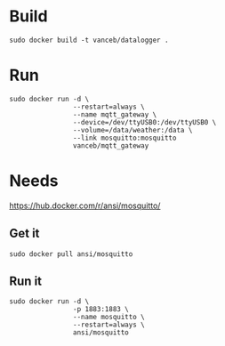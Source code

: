 Build
=====

    sudo docker build -t vanceb/datalogger .

Run
===

    sudo docker run -d \
                    --restart=always \
                    --name mqtt_gateway \
                    --device=/dev/ttyUSB0:/dev/ttyUSB0 \
                    --volume=/data/weather:/data \
                    --link mosquitto:mosquitto
                    vanceb/mqtt_gateway

Needs
=====

https://hub.docker.com/r/ansi/mosquitto/

## Get it
    sudo docker pull ansi/mosquitto

## Run it
    sudo docker run -d \
                    -p 1883:1883 \
                    --name mosquitto \
                    --restart=always \
                    ansi/mosquitto
